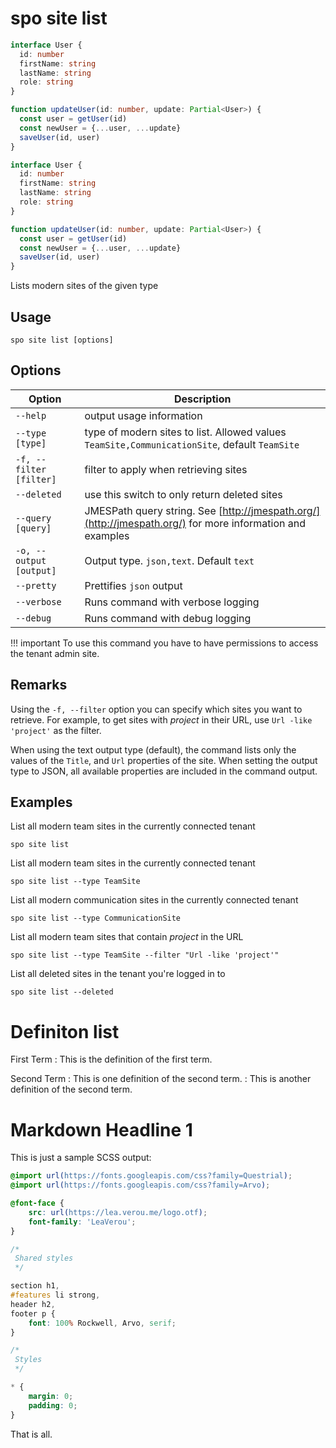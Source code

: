 # spo site list

```ts
interface User {
  id: number
  firstName: string
  lastName: string
  role: string
}

function updateUser(id: number, update: Partial<User>) {
  const user = getUser(id)
  const newUser = {...user, ...update}  
  saveUser(id, user)
}
```

```typescript
interface User {
  id: number
  firstName: string
  lastName: string
  role: string
}

function updateUser(id: number, update: Partial<User>) {
  const user = getUser(id)
  const newUser = {...user, ...update}  
  saveUser(id, user)
}
```

Lists modern sites of the given type

## Usage

```shell
spo site list [options]
```

## Options

Option|Description
------|-----------
`--help`|output usage information
`--type [type]`|type of modern sites to list. Allowed values `TeamSite,CommunicationSite`, default `TeamSite`
`-f, --filter [filter]`|filter to apply when retrieving sites
`--deleted`|use this switch to only return deleted sites
`--query [query]`|JMESPath query string. See [http://jmespath.org/](http://jmespath.org/) for more information and examples
`-o, --output [output]`|Output type. `json,text`. Default `text`
`--pretty`|Prettifies `json` output
`--verbose`|Runs command with verbose logging
`--debug`|Runs command with debug logging

!!! important
    To use this command you have to have permissions to access the tenant admin site.

## Remarks

Using the `-f, --filter` option you can specify which sites you want to retrieve. For example, to get sites with _project_ in their URL, use `Url -like 'project'` as the filter.

When using the text output type (default), the command lists only the values of the `Title`, and `Url` properties of the site. When setting the output type to JSON, all available properties are included in the command output.

## Examples

List all modern team sites in the currently connected tenant

```shell
spo site list
```

List all modern team sites in the currently connected tenant

```shell
spo site list --type TeamSite
```

List all modern communication sites in the currently connected tenant

```shell
spo site list --type CommunicationSite
```

List all modern team sites that contain _project_ in the URL

```shell
spo site list --type TeamSite --filter "Url -like 'project'"
```

List all deleted sites in the tenant you're logged in to

```shell
spo site list --deleted
```

# Definiton list

First Term
: This is the definition of the first term.

Second Term
: This is one definition of the second term.
: This is another definition of the second term.

# Markdown Headline 1

This is just a sample SCSS output:

```scss
@import url(https://fonts.googleapis.com/css?family=Questrial);
@import url(https://fonts.googleapis.com/css?family=Arvo);

@font-face {
	src: url(https://lea.verou.me/logo.otf);
	font-family: 'LeaVerou';
}

/*
 Shared styles
 */

section h1,
#features li strong,
header h2,
footer p {
	font: 100% Rockwell, Arvo, serif;
}

/*
 Styles
 */

* {
	margin: 0;
	padding: 0;
}

```

That is all.